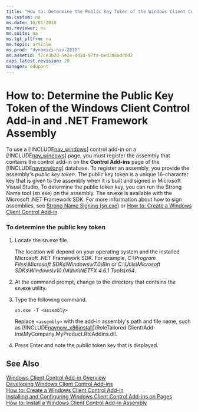 ```yaml
---
title: "How to: Determine the Public Key Token of the Windows Client Control Add-in and .NET Framework Assembly"
ms.custom: na
ms.date: 10/01/2018
ms.reviewer: na
ms.suite: na
ms.tgt_pltfrm: na
ms.topic: article
ms.prod: "dynamics-nav-2018"
ms.assetid: f7ce3b2d-5e2e-4d2d-97fa-bed3a6add0d2
caps.latest.revision: 20
manager: edupont
---
```

# How to: Determine the Public Key Token of the Windows Client Control Add-in and .NET Framework Assembly
To use a [!INCLUDE[nav_windows](includes/nav_windows_md.md)] control add-in on a [!INCLUDE[nav_windows](includes/nav_windows_md.md)] page, you must register the assembly that contains the control add-in on the **Control Add-ins** page of the [!INCLUDE[navnowlong](includes/navnowlong_md.md)] database. To register an assembly, you provide the assembly's *public key token*. The public key token is a unique 16-character key that is given to the assembly when it is built and signed in Microsoft Visual Studio. To determine the public token key, you can run the Strong Name tool \(sn.exe\) on the assembly. The sn.exe is available with the Microsoft .NET Framework SDK. For more information about how to sign assemblies, see [Strong Name Signing \(sn.exe\)](http://go.microsoft.com/fwlink/?LinkID=150113&clcid=0x409) or [How to: Create a Windows Client Control Add-in](How-to--Create-a-Windows-Client-Control-Add-in.md).  
  
### To determine the public key token  
  
1.  Locate the sn.exe file.  
  
     The location will depend on your operating system and the installed Microsoft .NET Framework SDK. For example, *C:\\Program Files\\Microsoft SDKs\\Windows\\v7.0\\Bin* or *C:\\Utils\\Microsoft SDKs\\Windows\\v10.0A\\bin\\NETFX 4.6.1 Tools\\x64*.  
  
2.  At the command prompt, change to the directory that contains the sn.exe utility.  
  
3.  Type the following command.  
  
    ```  
    sn.exe -T <assembly>  
    ```  
  
     Replace `<assembly>` with the add-in assembly's path and file name, such as [!INCLUDE[navnow_x86install](includes/navnow_x86install_md.md)]\\RoleTailored Client\\Add-ins\\MyCompany.MyProduct.RtcAddins.dll.  
  
4.  Press Enter and note the public token key that is displayed.  
  
## See Also  
 [Windows Client Control Add-in Overview](Windows-Client-Control-Add-in-Overview.md)   
 [Developing Windows Client Control Add-ins](Developing-Windows-Client-Control-Add-ins.md)   
 [How to: Create a Windows Client Control Add-in](How-to--Create-a-Windows-Client-Control-Add-in.md)   
 [Installing and Configuring Windows Client Control Add-ins on Pages](Installing-and-Configuring-Windows-Client-Control-Add-ins-on-Pages.md)   
 [How to: Install a Windows Client Control Add-in Assembly](How-to--Install-a-Windows-Client-Control-Add-in-Assembly.md)